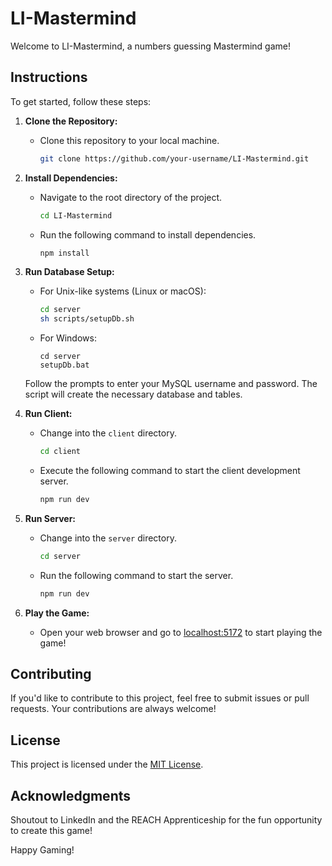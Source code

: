# LI-Mastermind

Welcome to LI-Mastermind, a numbers guessing Mastermind game!

## Instructions

To get started, follow these steps:

1. **Clone the Repository:**

   - Clone this repository to your local machine.

     ```bash
     git clone https://github.com/your-username/LI-Mastermind.git
     ```

2. **Install Dependencies:**

   - Navigate to the root directory of the project.

     ```bash
     cd LI-Mastermind
     ```

   - Run the following command to install dependencies.

     ```bash
     npm install
     ```

3. **Run Database Setup:**

   - For Unix-like systems (Linux or macOS):

     ```bash
     cd server
     sh scripts/setupDb.sh
     ```

   - For Windows:

     ```batch
     cd server
     setupDb.bat
     ```

   Follow the prompts to enter your MySQL username and password. The script will create the necessary database and tables.

4. **Run Client:**

   - Change into the `client` directory.

     ```bash
     cd client
     ```

   - Execute the following command to start the client development server.

     ```bash
     npm run dev
     ```

5. **Run Server:**

   - Change into the `server` directory.

     ```bash
     cd server
     ```

   - Run the following command to start the server.

     ```bash
     npm run dev
     ```

6. **Play the Game:**
   - Open your web browser and go to [localhost:5172](http://localhost:5172) to start playing the game!

## Contributing

If you'd like to contribute to this project, feel free to submit issues or pull requests. Your contributions are always welcome!

## License

This project is licensed under the [MIT License](LICENSE.md).

## Acknowledgments

Shoutout to LinkedIn and the REACH Apprenticeship for the fun opportunity to create this game!

Happy Gaming!
